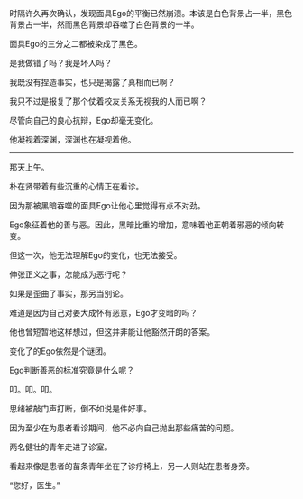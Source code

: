 时隔许久再次确认，发现面具Ego的平衡已然崩溃。本该是白色背景占一半，黑色背景占一半，然而黑色背景却吞噬了白色背景的一半。

面具Ego的三分之二都被染成了黑色。

是我做错了吗？我是坏人吗？

我既没有捏造事实，也只是揭露了真相而已啊？

我只不过是报复了那个仗着校友关系无视我的人而已啊？

尽管向自己的良心抗辩，Ego却毫无变化。

他凝视着深渊，深渊也在凝视着他。

* * *

那天上午。

朴在贤带着有些沉重的心情正在看诊。

因为那被黑暗吞噬的面具Ego让他心里觉得有点不对劲。

Ego象征着他的善与恶。因此，黑暗比重的增加，意味着他正朝着邪恶的倾向转变。

但这一次，他无法理解Ego的变化，也无法接受。

伸张正义之事，怎能成为恶行呢？

如果是歪曲了事实，那另当别论。

难道是因为自己对姜大成怀有恶意，Ego才变暗的吗？

他也曾短暂地这样想过，但这并非能让他豁然开朗的答案。

变化了的Ego依然是个谜团。

Ego判断善恶的标准究竟是什么呢？

叩。叩。叩。

思绪被敲门声打断，倒不如说是件好事。

因为至少在为患者看诊期间，他不必向自己抛出那些痛苦的问题。

两名健壮的青年走进了诊室。

看起来像是患者的苗条青年坐在了诊疗椅上，另一人则站在患者身旁。

“您好，医生。”